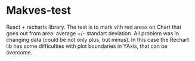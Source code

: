 # Makves-test
React + recharts library.
The test is to mark vith red areas on Chart that goes out from  area: average +/- standart deviation.
All problem was in changing data (could be not only plus, but minus). 
In this case the Rechart lib has some difficulties with plot boundaries in YAxis, that can be overcome.
